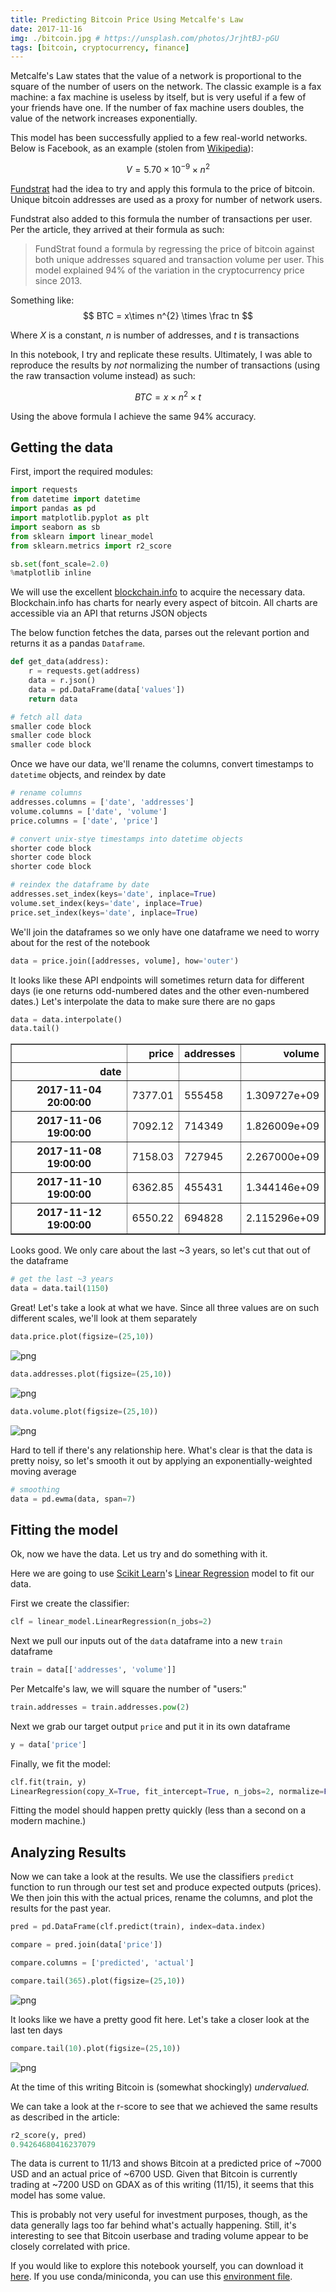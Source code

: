 ```yaml
---
title: Predicting Bitcoin Price Using Metcalfe's Law
date: 2017-11-16
img: ./bitcoin.jpg # https://unsplash.com/photos/JrjhtBJ-pGU
tags: [bitcoin, cryptocurrency, finance]
---
```


Metcalfe's Law states that the value of a network is proportional to the square of the number of users on the network. The classic example is a fax machine: a fax machine is useless by itself, but is very useful if a few of your friends have one. If the number of fax machine users doubles, the value of the network increases exponentially.

This model has been successfully applied to a few real-world networks. Below is Facebook, as an example (stolen from [Wikipedia](https://en.wikipedia.org/wiki/Metcalfe%27s_law#Validation_with_actual_data)):

$$
V = 5.70\times10^{-9}\times n^{2}
$$

[Fundstrat](http://www.businessinsider.com/bitcoin-price-movement-explained-by-one-equation-fundstrat-tom-lee-metcalf-law-network-effect-2017-10#ampshare=http://www.businessinsider.com/bitcoin-price-movement-explained-by-one-equation-fundstrat-tom-lee-metcalf-law-network-effect-2017-10) had the idea to try and apply this formula to the price of bitcoin. Unique bitcoin addresses are used as a proxy for number of network users.

Fundstrat also added to this formula the number of transactions per user. Per the article, they arrived at their formula as such:
> FundStrat found a formula by regressing the price of bitcoin against both unique addresses squared and transaction volume per user. This model explained 94% of the variation in the cryptocurrency price since 2013.

Something like:
$$
BTC = x\times n^{2} \times \frac tn
$$

Where $X$ is a constant, $n$ is number of addresses, and $t$ is transactions

In this notebook, I try and replicate these results. Ultimately, I was able to reproduce the results by *not* normalizing the number of transactions (using the raw transaction volume instead) as such:

$$
BTC = x\times n^{2} \times t
$$

Using the above formula I achieve the same 94% accuracy.

## Getting the data

First, import the required modules:


```python
import requests
from datetime import datetime
import pandas as pd
import matplotlib.pyplot as plt
import seaborn as sb
from sklearn import linear_model
from sklearn.metrics import r2_score

sb.set(font_scale=2.0)
%matplotlib inline
```

We will use the excellent [blockchain.info](https://blockchain.info/) to acquire the necessary data. Blockchain.info has charts for nearly every aspect of bitcoin. All charts are accessible via an API that returns JSON objects

The below function fetches the data, parses out the relevant portion and returns it as a pandas ```Dataframe```.


```python
def get_data(address):
    r = requests.get(address)
    data = r.json()
    data = pd.DataFrame(data['values'])
    return data
```


```python
# fetch all data
smaller code block
smaller code block
smaller code block
```

Once we have our data, we'll rename the columns, convert timestamps to ```datetime``` objects, and reindex by date


```python
# rename columns
addresses.columns = ['date', 'addresses']
volume.columns = ['date', 'volume']
price.columns = ['date', 'price']
```


```python
# convert unix-stye timestamps into datetime objects
shorter code block
shorter code block
shorter code block
```


```python
# reindex the dataframe by date
addresses.set_index(keys='date', inplace=True)
volume.set_index(keys='date', inplace=True)
price.set_index(keys='date', inplace=True)
```

We'll join the dataframes so we only have one dataframe we need to worry about for the rest of the notebook


```python
data = price.join([addresses, volume], how='outer')
```

It looks like these API endpoints will sometimes return data for different days (ie one returns odd-numbered dates and the other even-numbered dates.) Let's interpolate the data to make sure there are no gaps


```python
data = data.interpolate()
data.tail()
```




<div>
<style scoped>
    .dataframe tbody tr th:only-of-type {
        vertical-align: middle;
    }

    .dataframe tbody tr th {
        vertical-align: top;
    }

    .dataframe thead th {
        text-align: right;
    }
</style>
<table border="1" class="dataframe">
  <thead>
    <tr style="text-align: right;">
      <th></th>
      <th>price</th>
      <th>addresses</th>
      <th>volume</th>
    </tr>
    <tr>
      <th>date</th>
      <th></th>
      <th></th>
      <th></th>
    </tr>
  </thead>
  <tbody>
    <tr>
      <th>2017-11-04 20:00:00</th>
      <td>7377.01</td>
      <td>555458</td>
      <td>1.309727e+09</td>
    </tr>
    <tr>
      <th>2017-11-06 19:00:00</th>
      <td>7092.12</td>
      <td>714349</td>
      <td>1.826009e+09</td>
    </tr>
    <tr>
      <th>2017-11-08 19:00:00</th>
      <td>7158.03</td>
      <td>727945</td>
      <td>2.267000e+09</td>
    </tr>
    <tr>
      <th>2017-11-10 19:00:00</th>
      <td>6362.85</td>
      <td>455431</td>
      <td>1.344146e+09</td>
    </tr>
    <tr>
      <th>2017-11-12 19:00:00</th>
      <td>6550.22</td>
      <td>694828</td>
      <td>2.115296e+09</td>
    </tr>
  </tbody>
</table>
</div>



Looks good. We only care about the last ~3 years, so let's cut that out of the dataframe


```python
# get the last ~3 years
data = data.tail(1150)
```

Great! Let's take a look at what we have. Since all three values are on such different scales, we'll look at them separately


```python
data.price.plot(figsize=(25,10))
```









![png](output_21_1.png)



```python
data.addresses.plot(figsize=(25,10))
```








![png](output_22_1.png)



```python
data.volume.plot(figsize=(25,10))
```








![png](output_23_1.png)


Hard to tell if there's any relationship here. What's clear is that the data is pretty noisy, so let's smooth it out by applying an exponentially-weighted moving average


```python
# smoothing
data = pd.ewma(data, span=7)
```


## Fitting the model

Ok, now we have the data. Let us try and do something with it.

Here we are going to use [Scikit Learn](http://scikit-learn.org/stable/)'s [Linear Regression](http://scikit-learn.org/stable/modules/generated/sklearn.linear_model.LinearRegression.html) model to fit our data. 

First we create the classifier:


```python
clf = linear_model.LinearRegression(n_jobs=2)
```

Next we pull our inputs out of the ```data``` dataframe into a new ```train``` dataframe


```python
train = data[['addresses', 'volume']]
```

Per Metcalfe's law, we will square the number of "users:"


```python
train.addresses = train.addresses.pow(2)
```

Next we grab our target output ```price``` and put it in its own dataframe


```python
y = data['price']
```

Finally, we fit the model:


```python
clf.fit(train, y)
LinearRegression(copy_X=True, fit_intercept=True, n_jobs=2, normalize=False)
```

Fitting the model should happen pretty quickly (less than a second on a modern machine.) 

## Analyzing Results
Now we can take a look at the results. We use the classifiers ```predict``` function to run through our test set and produce expected outputs (prices). We then join this with the actual prices, rename the columns, and plot the results for the past year.


```python
pred = pd.DataFrame(clf.predict(train), index=data.index)
```


```python
compare = pred.join(data['price'])
```


```python
compare.columns = ['predicted', 'actual']
```


```python
compare.tail(365).plot(figsize=(25,10))
```








![png](output_42_1.png)


It looks like we have a pretty good fit here. Let's take a closer look at the last ten days


```python
compare.tail(10).plot(figsize=(25,10))
```








![png](output_44_1.png)


At the time of this writing Bitcoin is (somewhat shockingly) *undervalued.*

We can take a look at the r-score to see that we achieved the same results as described in the article:


```python
r2_score(y, pred)
0.94264680416237079
```

The data is current to 11/13 and shows Bitcoin at a predicted price of ~7000 USD and an actual price of ~6700 USD. Given that Bitcoin is currently trading at ~7200 USD on GDAX as of this writing (11/15), it seems that this model has some value.

This is probably not very useful for investment purposes, though, as the data generally lags too far behind what's actually happening. Still, it's interesting to see that Bitcoin userbase and trading volume appear to be closely correlated with price.

If you would like to explore this notebook yourself, you can download it [here](predicting_bitcoin_price_metcalfe.ipynb). If you use conda/miniconda, you can use this [environment file](env.yaml).
